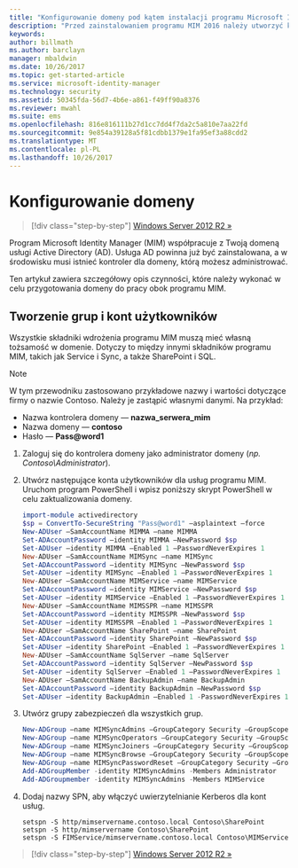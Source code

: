 ```yaml
---
title: "Konfigurowanie domeny pod kątem instalacji programu Microsoft Identity Manager 2016 | Dokumentacja firmy Microsoft"
description: "Przed zainstalowaniem programu MIM 2016 należy utworzyć kontroler domeny usługi Active Directory"
keywords: 
author: billmath
ms.author: barclayn
manager: mbaldwin
ms.date: 10/26/2017
ms.topic: get-started-article
ms.service: microsoft-identity-manager
ms.technology: security
ms.assetid: 50345fda-56d7-4b6e-a861-f49ff90a8376
ms.reviewer: mwahl
ms.suite: ems
ms.openlocfilehash: 816e816111b27d1cc7dd4f7da2c5a810e7aa22fd
ms.sourcegitcommit: 9e854a39128a5f81cdbb1379e1fa95ef3a88cdd2
ms.translationtype: MT
ms.contentlocale: pl-PL
ms.lasthandoff: 10/26/2017
---
```

# <a name="set-up-a-domain"></a>Konfigurowanie domeny

>[!div class="step-by-step"]
[Windows Server 2012 R2 »](prepare-server-ws2012r2.md)

Program Microsoft Identity Manager (MIM) współpracuje z Twoją domeną usługi Active Directory (AD). Usługa AD powinna już być zainstalowana, a w środowisku musi istnieć kontroler dla domeny, którą możesz administrować.

Ten artykuł zawiera szczegółowy opis czynności, które należy wykonać w celu przygotowania domeny do pracy obok programu MIM.

## <a name="create-user-accounts-and-groups"></a>Tworzenie grup i kont użytkowników

Wszystkie składniki wdrożenia programu MIM muszą mieć własną tożsamość w domenie. Dotyczy to między innymi składników programu MIM, takich jak Service i Sync, a także SharePoint i SQL.

> [!NOTE]
> W tym przewodniku zastosowano przykładowe nazwy i wartości dotyczące firmy o nazwie Contoso. Należy je zastąpić własnymi danymi. Na przykład:
> - Nazwa kontrolera domeny — **nazwa_serwera_mim**
> - Nazwa domeny — **contoso**
> - Hasło — **Pass@word1**

1. Zaloguj się do kontrolera domeny jako administrator domeny (*np. Contoso\Administrator*).

2. Utwórz następujące konta użytkowników dla usług programu MIM. Uruchom program PowerShell i wpisz poniższy skrypt PowerShell w celu zaktualizowania domeny.

    ```PowerShell
    import-module activedirectory
    $sp = ConvertTo-SecureString "Pass@word1" –asplaintext –force
    New-ADUser –SamAccountName MIMMA –name MIMMA
    Set-ADAccountPassword –identity MIMMA –NewPassword $sp
    Set-ADUser –identity MIMMA –Enabled 1 –PasswordNeverExpires 1
    New-ADUser –SamAccountName MIMSync –name MIMSync
    Set-ADAccountPassword –identity MIMSync –NewPassword $sp
    Set-ADUser –identity MIMSync –Enabled 1 –PasswordNeverExpires 1
    New-ADUser –SamAccountName MIMService –name MIMService
    Set-ADAccountPassword –identity MIMService –NewPassword $sp
    Set-ADUser –identity MIMService –Enabled 1 –PasswordNeverExpires 1
    New-ADUser –SamAccountName MIMSSPR –name MIMSSPR
    Set-ADAccountPassword –identity MIMSSPR –NewPassword $sp
    Set-ADUser –identity MIMSSPR –Enabled 1 –PasswordNeverExpires 1
    New-ADUser –SamAccountName SharePoint –name SharePoint
    Set-ADAccountPassword –identity SharePoint –NewPassword $sp
    Set-ADUser –identity SharePoint –Enabled 1 –PasswordNeverExpires 1
    New-ADUser –SamAccountName SqlServer –name SqlServer
    Set-ADAccountPassword –identity SqlServer –NewPassword $sp
    Set-ADUser –identity SqlServer –Enabled 1 –PasswordNeverExpires 1
    New-ADUser –SamAccountName BackupAdmin –name BackupAdmin
    Set-ADAccountPassword –identity BackupAdmin –NewPassword $sp
    Set-ADUser –identity BackupAdmin –Enabled 1 -PasswordNeverExpires 1
    ```

3.  Utwórz grupy zabezpieczeń dla wszystkich grup.

    ```PowerShell
    New-ADGroup –name MIMSyncAdmins –GroupCategory Security –GroupScope Global –SamAccountName MIMSyncAdmins
    New-ADGroup –name MIMSyncOperators –GroupCategory Security –GroupScope Global –SamAccountName MIMSyncOperators
    New-ADGroup –name MIMSyncJoiners –GroupCategory Security –GroupScope Global –SamAccountName MIMSyncJoiners
    New-ADGroup –name MIMSyncBrowse –GroupCategory Security –GroupScope Global –SamAccountName MIMSyncBrowse
    New-ADGroup –name MIMSyncPasswordReset –GroupCategory Security –GroupScope Global –SamAccountName MIMSyncPasswordReset
    Add-ADGroupMember -identity MIMSyncAdmins -Members Administrator
    Add-ADGroupmember -identity MIMSyncAdmins -Members MIMService
    ```

4.  Dodaj nazwy SPN, aby włączyć uwierzytelnianie Kerberos dla kont usług.

    ```CMD
    setspn -S http/mimservername.contoso.local Contoso\SharePoint
    setspn -S http/mimservername Contoso\SharePoint
    setspn -S FIMService/mimservername.contoso.local Contoso\MIMService    
    ```

>[!div class="step-by-step"]
[Windows Server 2012 R2 »](prepare-server-ws2012r2.md)
